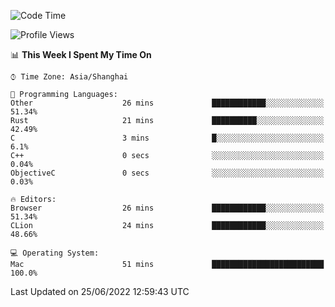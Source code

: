 <!--START_SECTION:waka-->
![Code Time](http://img.shields.io/badge/Code%20Time-51%20mins-blue)

![Profile Views](http://img.shields.io/badge/Profile%20Views-7-blue)

📊 **This Week I Spent My Time On** 

```text
⌚︎ Time Zone: Asia/Shanghai

💬 Programming Languages: 
Other                    26 mins             ████████████░░░░░░░░░░░░░   51.34% 
Rust                     21 mins             ██████████░░░░░░░░░░░░░░░   42.49% 
C                        3 mins              █░░░░░░░░░░░░░░░░░░░░░░░░   6.1% 
C++                      0 secs              ░░░░░░░░░░░░░░░░░░░░░░░░░   0.04% 
ObjectiveC               0 secs              ░░░░░░░░░░░░░░░░░░░░░░░░░   0.03%

🔥 Editors: 
Browser                  26 mins             ████████████░░░░░░░░░░░░░   51.34% 
CLion                    24 mins             ████████████░░░░░░░░░░░░░   48.66%

💻 Operating System: 
Mac                      51 mins             █████████████████████████   100.0%

```


 Last Updated on 25/06/2022 12:59:43 UTC
<!--END_SECTION:waka-->